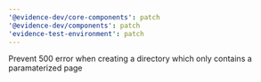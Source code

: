 ```yaml
---
'@evidence-dev/core-components': patch
'@evidence-dev/components': patch
'evidence-test-environment': patch
---
```


Prevent 500 error when creating a directory which only contains a paramaterized page
